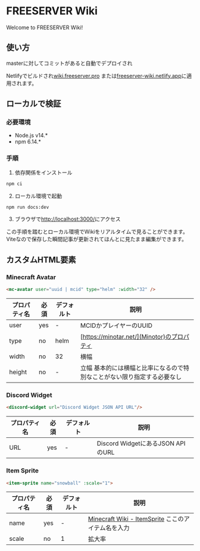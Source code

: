 # FREESERVER Wiki
Welcome to FREESERVER Wiki!

## 使い方
masterに対してコミットがあると自動でデプロイされ

Netlifyでビルドされ[wiki.freeserver.pro](https://wiki.freeserver.pro)
または[freeserver-wiki.netlify.app](https://freeserver-wiki.netlify.app/)に適用されます。

## ローカルで検証
### 必要環境
- Node.js v14.*
- npm 6.14.*

### 手順
1. 依存関係をインストール
```sh
npm ci
```
2. ローカル環境で起動
```sh
npm run docs:dev
```
3. ブラウザで[http://localhost:3000/](http://localhost:3000/)にアクセス

この手順を踏むとローカル環境でWikiをリアルタイムで見ることができます。
Viteなので保存した瞬間記事が更新されてほんとに見たまま編集ができます。

## カスタムHTML要素

### Minecraft Avatar
``` html
<mc-avatar user="uuid | mcid" type="helm" :width="32" />
```
| プロパティ名 | 必須  | デフォルト | 説明 |
| ------------| ----- | --------- | ---- |
| user        | yes   | \-        | MCIDかプレイヤーのUUID |
| type        | no    | helm      | [https://minotar.net/](Minotor)のプロパティ |
| width       | no    | 32        | 横幅 |
| height      | no    | \-        | 立幅 基本的には横幅と比率になるので特別なことがない限り指定する必要なし |

### Discord Widget
```html
<discord-widget url="Discord Widget JSON API URL"/>
```
| プロパティ名 | 必須  | デフォルト | 説明 |
| ------------| ----- | --------- | ---- |
| URL         | yes   | \-        | Discord WidgetにあるJSON APIのURL |

### Item Sprite
```html
<item-sprite name="snowball" :scale="1">
``` 
| プロパティ名 | 必須  | デフォルト | 説明 |
| ------------| ----- | --------- | ---- |
| name        | yes   | \-        | [Minecraft Wiki - ItemSprite](https://minecraft.fandom.com/wiki/Template:ItemSprite) ここのアイテム名を入力 |
| scale       | no    | 1         | 拡大率 |
